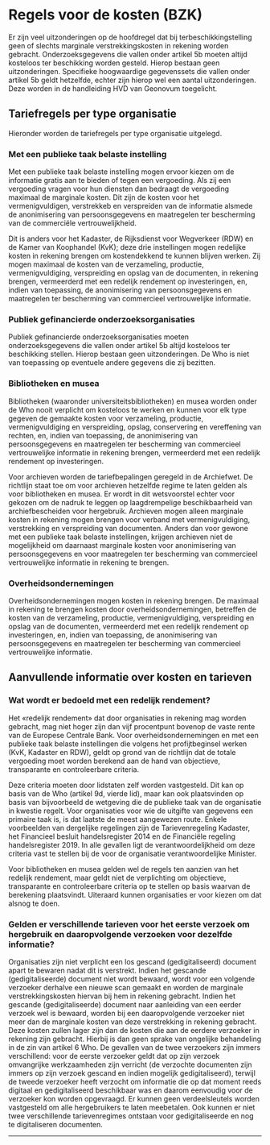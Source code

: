 # Regels voor de kosten (BZK)
Er zijn veel uitzonderingen op de hoofdregel dat bij terbeschikkingstelling geen of slechts marginale verstrekkingskosten in rekening worden gebracht. Onderzoeksgegevens die vallen onder artikel 5b moeten altijd kosteloos ter beschikking worden gesteld. Hierop bestaan geen uitzonderingen. Specifieke hoogwaardige gegevenssets die vallen onder artikel 5b geldt hetzelfde, echter zijn hierop wel een aantal uitzonderingen. Deze worden in de handleiding HVD van Geonovum toegelicht. 

## Tariefregels per type organisatie
Hieronder worden de tariefregels per type organisatie uitgelegd.

### Met een publieke taak belaste instelling
Met een publieke taak belaste instelling mogen ervoor kiezen om de informatie gratis aan te bieden of tegen een vergoeding. Als zij een vergoeding vragen voor hun diensten dan bedraagt de vergoeding maximaal de marginale kosten. Dit zijn de kosten voor het vermenigvuldigen, verstrekkeb en verspreiden van de informatie alsmede de anonimisering van persoonsgegevens en maatregelen ter bescherming van de commerciële vertrouwelijkheid. 

Dit is anders voor het Kadaster, de Rijksdienst voor Wegverkeer (RDW) en de Kamer van Koophandel (KvK); deze drie instellingen mogen redelijke kosten in rekening brengen om kostendekkend te kunnen blijven werken. Zij mogen maximaal de kosten van de verzameling, productie, vermenigvuldiging, verspreiding en opslag van de documenten, in rekening brengen, vermeerderd met een redelijk rendement op investeringen, en, indien van toepassing, de anonimisering van 
persoonsgegevens en maatregelen ter bescherming van commercieel vertrouwelijke informatie.

### Publiek gefinancierde onderzoeksorganisaties
Publiek gefinancierde onderzoeksorganisaties moeten onderzoeksgegevens die vallen onder artikel 5b altijd kosteloos ter beschikking stellen. Hierop bestaan geen uitzonderingen. De Who is niet van toepassing op 
eventuele andere gegevens die zij bezitten. 

### Bibliotheken en musea
Bibliotheken (waaronder universiteitsbibliotheken) en musea worden onder de Who nooit verplicht om kosteloos te werken en kunnen voor elk type gegeven de gemaakte kosten voor verzameling, productie, vermenigvuldiging en verspreiding, opslag, conservering en vereffening van rechten, en, indien van toepassing, de anonimisering van persoonsgegevens en maatregelen ter bescherming van commercieel vertrouwelijke informatie in rekening brengen, vermeerderd met een redelijk rendement op investeringen. 

Voor archieven worden de tariefbepalingen geregeld in de Archiefwet. De richtlijn staat toe om voor archieven hetzelfde regime te laten gelden als voor bibliotheken en musea. Er wordt in dit wetsvoorstel echter voor gekozen om de nadruk te leggen op laagdrempelige beschikbaarheid van archiefbescheiden voor hergebruik. Archieven mogen alleen marginale kosten in rekening mogen brengen voor verband met vermenigvuldiging, verstrekking en verspreiding van documenten. Anders dan voor gewone met een publieke taak belaste instellingen, krijgen archieven niet de mogelijkheid om daarnaast marginale kosten voor anonimisering van persoonsgegevens en voor maatregelen ter bescherming van commercieel vertrouwelijke informatie in rekening te brengen. 

### Overheidsondernemingen
Overheidsondernemingen mogen kosten in rekening brengen. De maximaal in rekening te brengen kosten door overheidsondernemingen, betreffen de kosten van de verzameling, productie, vermenigvuldiging, verspreiding en opslag van de documenten, vermeerderd met een redelijk rendement op investeringen, en, indien van toepassing, de anonimisering van persoonsgegevens en maatregelen ter bescherming van commercieel vertrouwelijke informatie.

## Aanvullende informatie over kosten en tarieven

### Wat wordt er bedoeld met een redelijk rendement?
Het «redelijk rendement» dat door organisaties in rekening mag worden gebracht, mag niet hoger zijn dan vijf procentpunt bovenop de vaste rente van de Europese Centrale Bank. Voor overheidsondernemingen en met een publieke taak belaste instellingen die volgens het profijtbeginsel werken (KvK, Kadaster en RDW), geldt op grond van de richtlijn dat de 
totale vergoeding moet worden berekend aan de hand van objectieve, transparante en controleerbare criteria. 

Deze criteria moeten door lidstaten zelf worden vastgesteld. Dit kan op basis van de Who (artikel 9d, vierde lid), maar kan ook plaatsvinden op basis van bijvoorbeeld de wetgeving die de publieke taak van de organisatie in kwestie regelt. Voor organisaties voor wie de uitgifte van gegevens een primaire taak is, is dat laatste de meest aangewezen route. Enkele 
voorbeelden van dergelijke regelingen zijn de Tarievenregeling Kadaster, het Financieel besluit handelsregister 2014 en de Financiële regeling handelsregister 2019. In alle gevallen ligt de verantwoordelijkheid om deze criteria vast te stellen bij de voor de organisatie verantwoordelijke Minister. 

Voor bibliotheken en musea gelden wel de regels ten aanzien van het redelijk rendement, maar geldt niet de verplichting om objectieve, transparante en controleerbare criteria op te stellen op basis waarvan de berekening plaatsvindt. Uiteraard kunnen organisaties er voor kiezen om dat alsnog te doen. 

### Gelden er verschillende tarieven voor het eerste verzoek om hergebruik en daaropvolgende verzoeken voor dezelfde informatie?
Organisaties zijn niet verplicht een los gescand (gedigitaliseerd) document apart te bewaren nadat dit is verstrekt. Indien het gescande (gedigitaliseerde) document niet wordt bewaard, wordt voor een volgende verzoeker derhalve een nieuwe scan gemaakt en worden de marginale verstrekkingskosten hiervan bij hem in rekening gebracht. Indien het gescande (gedigitaliseerde) document naar aanleiding van een eerder verzoek wel is bewaard, worden bij een daaropvolgende verzoeker niet meer dan de marginale kosten van deze verstrekking in rekening gebracht. Deze kosten zullen lager zijn dan de kosten die aan de eerdere verzoeker in rekening zijn gebracht. Hierbij is dan geen sprake van ongelijke behandeling
in de zin van artikel 6 Who. De gevallen van de twee verzoekers zijn immers verschillend: voor de eerste verzoeker geldt dat op zijn verzoek omvangrijke werkzaamheden zijn verricht (de verzochte documenten zijn immers op zijn verzoek gescand en indien mogelijk gedigitaliseerd), terwijl de tweede verzoeker heeft verzocht om informatie die op dat moment reeds digitaal en gedigitaliseerd beschikbaar was en daarom eenvoudig voor de verzoeker kon worden opgevraagd. Er kunnen geen verdeelsleutels worden vastgesteld om alle hergebruikers te laten meebetalen. Ook kunnen er niet twee verschillende tarievenregimes ontstaan voor gedigitaliseerde en nog te digitaliseren documenten.


****
